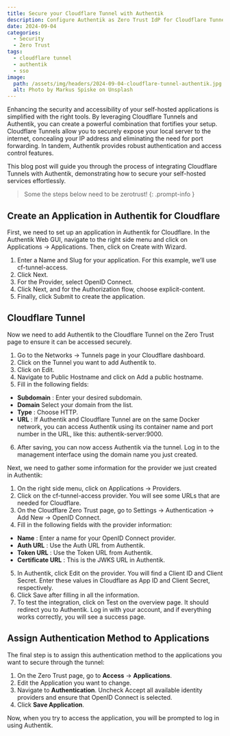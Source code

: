 ```yaml
---
title: Secure your Cloudflare Tunnel with Authentik
description: Configure Authentik as Zero Trust IdP for Cloudflare Tunnel.
date: 2024-09-04
categories:
  - Security
  - Zero Trust
tags:
  - cloudflare tunnel
  - authentik
  - sso
image:
  path: /assets/img/headers/2024-09-04-cloudflare-tunnel-authentik.jpg
  alt: Photo by Markus Spiske on Unsplash
---
```

Enhancing the security and accessibility of your self-hosted applications is simplified with the right tools. By leveraging Cloudflare Tunnels and Authentik, you can create a powerful combination that fortifies your setup. Cloudflare Tunnels allow you to securely expose your local server to the internet, concealing your IP address and eliminating the need for port forwarding. In tandem, Authentik provides robust authentication and access control features.

This blog post will guide you through the process of integrating Cloudflare Tunnels with Authentik, demonstrating how to secure your self-hosted services effortlessly.

> Some the steps below need to be zerotrust!
{: .prompt-info }

## Create an Application in Authentik for Cloudflare

First, we need to set up an application in Authentik for Cloudflare. In the Authentik Web GUI, navigate to the right side menu and click on Applications -> Applications. Then, click on Create with Wizard.

1. Enter a Name and Slug for your application. For this example, we’ll use cf-tunnel-access.
2. Click Next.
3. For the Provider, select OpenID Connect.
4. Click Next, and for the Authorization flow, choose explicit-content.
5. Finally, click Submit to create the application.


## Cloudflare Tunnel

Now we need to add Authentik to the Cloudflare Tunnel on the Zero Trust page to ensure it can be accessed securely.

1. Go to the Networks -> Tunnels page in your Cloudflare dashboard.
2. Click on the Tunnel you want to add Authentik to.
3. Click on Edit.
4. Navigate to Public Hostname and click on Add a public hostname.
5. Fill in the following fields:
- **Subdomain** : Enter your desired subdomain.
- **Domain** Select your domain from the list.
- **Type** : Choose HTTP.
- **URL** : If Authentik and Cloudflare Tunnel are on the same Docker network, you can access Authentik using its container name and port number in the URL, like this: authentik-server:9000.
6. After saving, you can now access Authentik via the tunnel. Log in to the management interface using the domain name you just created.

Next, we need to gather some information for the provider we just created in Authentik:

1. On the right side menu, click on Applications -> Providers.
2. Click on the cf-tunnel-access provider. You will see some URLs that are needed for Cloudflare.
3. On the Cloudflare Zero Trust page, go to Settings -> Authentication -> Add New -> OpenID Connect.
4. Fill in the following fields with the provider information:
- **Name** : Enter a name for your OpenID Connect provider.
- **Auth URL** : Use the Auth URL from Authentik.
- **Token URL** : Use the Token URL from Authentik.
- **Certificate URL** : This is the JWKS URL in Authentik.
5. In Authentik, click Edit on the provider. You will find a Client ID and Client Secret. Enter these values in Cloudflare as App ID and Client Secret, respectively.
6. Click Save after filling in all the information.
7. To test the integration, click on Test on the overview page. It should redirect you to Authentik. Log in with your account, and if everything works correctly, you will see a success page.

## Assign Authentication Method to Applications

The final step is to assign this authentication method to the applications you want to secure through the tunnel:

1. On the Zero Trust page, go to **Access** -> **Applications**.
2. Edit the Application you want to change.
3. Navigate to **Authentication**. Uncheck Accept all available identity providers and ensure that OpenID Connect is selected.
4. Click **Save Application**.

Now, when you try to access the application, you will be prompted to log in using Authentik.
